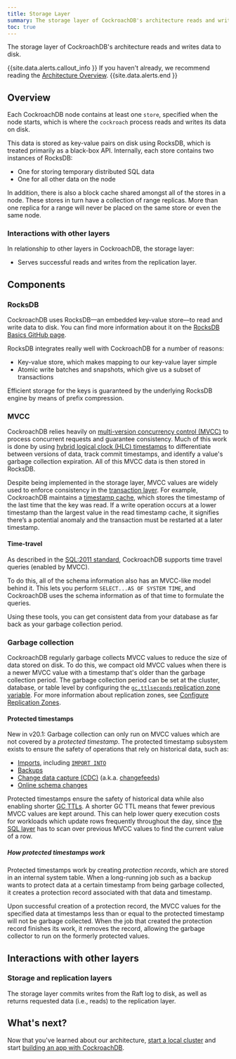 ```yaml
---
title: Storage Layer
summary: The storage layer of CockroachDB's architecture reads and writes data to disk.
toc: true
---
```


The storage layer of CockroachDB's architecture reads and writes data to disk.

{{site.data.alerts.callout_info }}
If you haven't already, we recommend reading the [Architecture Overview](overview.html).
{{site.data.alerts.end }}


## Overview

Each CockroachDB node contains at least one `store`, specified when the node starts, which is where the `cockroach` process reads and writes its data on disk.

This data is stored as key-value pairs on disk using RocksDB, which is treated primarily as a black-box API. Internally, each store contains two instances of RocksDB:

- One for storing temporary distributed SQL data
- One for all other data on the node

In addition, there is also a block cache shared amongst all of the stores in a node. These stores in turn have a collection of range replicas. More than one replica for a range will never be placed on the same store or even the same node.

### Interactions with other layers

In relationship to other layers in CockroachDB, the storage layer:

- Serves successful reads and writes from the replication layer.

## Components

### RocksDB

CockroachDB uses RocksDB––an embedded key-value store––to read and write data to disk. You can find more information about it on the [RocksDB Basics GitHub page](https://github.com/facebook/rocksdb/wiki/RocksDB-Basics).

RocksDB integrates really well with CockroachDB for a number of reasons:

- Key-value store, which makes mapping to our key-value layer simple
- Atomic write batches and snapshots, which give us a subset of transactions

Efficient storage for the keys is guaranteed by the underlying RocksDB engine by means of prefix compression.

### MVCC

CockroachDB relies heavily on [multi-version concurrency control (MVCC)](https://en.wikipedia.org/wiki/Multiversion_concurrency_control) to process concurrent requests and guarantee consistency. Much of this work is done by using [hybrid logical clock (HLC) timestamps](transaction-layer.html#time-and-hybrid-logical-clocks) to differentiate between versions of data, track commit timestamps, and identify a value's garbage collection expiration. All of this MVCC data is then stored in RocksDB.

Despite being implemented in the storage layer, MVCC values are widely used to enforce consistency in the [transaction layer](transaction-layer.html). For example, CockroachDB maintains a [timestamp cache](transaction-layer.html#timestamp-cache), which stores the timestamp of the last time that the key was read. If a write operation occurs at a lower timestamp than the largest value in the read timestamp cache, it signifies there’s a potential anomaly and the transaction must be restarted at a later timestamp.

#### Time-travel

As described in the [SQL:2011 standard](https://en.wikipedia.org/wiki/SQL:2011#Temporal_support), CockroachDB supports time travel queries (enabled by MVCC).

To do this, all of the schema information also has an MVCC-like model behind it. This lets you perform `SELECT...AS OF SYSTEM TIME`, and CockroachDB uses the schema information as of that time to formulate the queries.

Using these tools, you can get consistent data from your database as far back as your garbage collection period.

### Garbage collection

CockroachDB regularly garbage collects MVCC values to reduce the size of data stored on disk. To do this, we compact old MVCC values when there is a newer MVCC value with a timestamp that's older than the garbage collection period. The garbage collection period can be set at the cluster, database, or table level by configuring the [`gc.ttlseconds` replication zone variable](../configure-replication-zones.html#gc-ttlseconds). For more information about replication zones, see [Configure Replication Zones](../configure-replication-zones.html).

#### Protected timestamps

<span class="version-tag">New in v20.1:</span> Garbage collection can only run on MVCC values which are not covered by a *protected timestamp*. The protected timestamp subsystem exists to ensure the safety of operations that rely on historical data, such as:

- [Imports](../import.html), including [`IMPORT INTO`](../import-into.html)
- [Backups](../backup.html)
- [Change data capture (CDC)](../change-data-capture.html) (a.k.a. [changefeeds](../create-changefeed.html))
- [Online schema changes](../online-schema-changes.html)

Protected timestamps ensure the safety of historical data while also enabling shorter [GC TTLs](../configure-replication-zones.html#gc-ttlseconds). A shorter GC TTL means that fewer previous MVCC values are kept around. This can help lower query execution costs for workloads which update rows frequently throughout the day, since [the SQL layer](sql-layer.html) has to scan over previous MVCC values to find the current value of a row.

##### How protected timestamps work

Protected timestamps work by creating *protection records*, which are stored in an internal system table. When a long-running job such as a backup wants to protect data at a certain timestamp from being garbage collected, it creates a protection record associated with that data and timestamp.

Upon successful creation of a protection record, the MVCC values for the specified data at timestamps less than or equal to the protected timestamp will not be garbage collected. When the job that created the protection record finishes its work, it removes the record, allowing the garbage collector to run on the formerly protected values.

## Interactions with other layers

### Storage and replication layers

The storage layer commits writes from the Raft log to disk, as well as returns requested data (i.e., reads) to the replication layer.

## What's next?

Now that you've learned about our architecture, [start a local cluster](../install-cockroachdb.html) and start [building an app with CockroachDB](../hello-world-example-apps.html).
